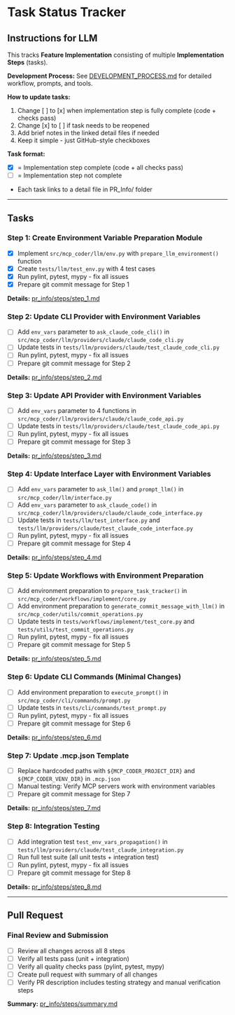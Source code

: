 # Task Status Tracker

## Instructions for LLM

This tracks **Feature Implementation** consisting of multiple **Implementation Steps** (tasks).

**Development Process:** See [DEVELOPMENT_PROCESS.md](./DEVELOPMENT_PROCESS.md) for detailed workflow, prompts, and tools.

**How to update tasks:**
1. Change [ ] to [x] when implementation step is fully complete (code + checks pass)
2. Change [x] to [ ] if task needs to be reopened
3. Add brief notes in the linked detail files if needed
4. Keep it simple - just GitHub-style checkboxes

**Task format:**
- [x] = Implementation step complete (code + all checks pass)
- [ ] = Implementation step not complete
- Each task links to a detail file in PR_Info/ folder

---

## Tasks

### Step 1: Create Environment Variable Preparation Module
- [x] Implement `src/mcp_coder/llm/env.py` with `prepare_llm_environment()` function
- [x] Create `tests/llm/test_env.py` with 4 test cases
- [x] Run pylint, pytest, mypy - fix all issues
- [x] Prepare git commit message for Step 1

**Details:** [pr_info/steps/step_1.md](./steps/step_1.md)

### Step 2: Update CLI Provider with Environment Variables
- [ ] Add `env_vars` parameter to `ask_claude_code_cli()` in `src/mcp_coder/llm/providers/claude/claude_code_cli.py`
- [ ] Update tests in `tests/llm/providers/claude/test_claude_code_cli.py`
- [ ] Run pylint, pytest, mypy - fix all issues
- [ ] Prepare git commit message for Step 2

**Details:** [pr_info/steps/step_2.md](./steps/step_2.md)

### Step 3: Update API Provider with Environment Variables
- [ ] Add `env_vars` parameter to 4 functions in `src/mcp_coder/llm/providers/claude/claude_code_api.py`
- [ ] Update tests in `tests/llm/providers/claude/test_claude_code_api.py`
- [ ] Run pylint, pytest, mypy - fix all issues
- [ ] Prepare git commit message for Step 3

**Details:** [pr_info/steps/step_3.md](./steps/step_3.md)

### Step 4: Update Interface Layer with Environment Variables
- [ ] Add `env_vars` parameter to `ask_llm()` and `prompt_llm()` in `src/mcp_coder/llm/interface.py`
- [ ] Add `env_vars` parameter to `ask_claude_code()` in `src/mcp_coder/llm/providers/claude/claude_code_interface.py`
- [ ] Update tests in `tests/llm/test_interface.py` and `tests/llm/providers/claude/test_claude_code_interface.py`
- [ ] Run pylint, pytest, mypy - fix all issues
- [ ] Prepare git commit message for Step 4

**Details:** [pr_info/steps/step_4.md](./steps/step_4.md)

### Step 5: Update Workflows with Environment Preparation
- [ ] Add environment preparation to `prepare_task_tracker()` in `src/mcp_coder/workflows/implement/core.py`
- [ ] Add environment preparation to `generate_commit_message_with_llm()` in `src/mcp_coder/utils/commit_operations.py`
- [ ] Update tests in `tests/workflows/implement/test_core.py` and `tests/utils/test_commit_operations.py`
- [ ] Run pylint, pytest, mypy - fix all issues
- [ ] Prepare git commit message for Step 5

**Details:** [pr_info/steps/step_5.md](./steps/step_5.md)

### Step 6: Update CLI Commands (Minimal Changes)
- [ ] Add environment preparation to `execute_prompt()` in `src/mcp_coder/cli/commands/prompt.py`
- [ ] Update tests in `tests/cli/commands/test_prompt.py`
- [ ] Run pylint, pytest, mypy - fix all issues
- [ ] Prepare git commit message for Step 6

**Details:** [pr_info/steps/step_6.md](./steps/step_6.md)

### Step 7: Update .mcp.json Template
- [ ] Replace hardcoded paths with `${MCP_CODER_PROJECT_DIR}` and `${MCP_CODER_VENV_DIR}` in `.mcp.json`
- [ ] Manual testing: Verify MCP servers work with environment variables
- [ ] Prepare git commit message for Step 7

**Details:** [pr_info/steps/step_7.md](./steps/step_7.md)

### Step 8: Integration Testing
- [ ] Add integration test `test_env_vars_propagation()` in `tests/llm/providers/claude/test_claude_integration.py`
- [ ] Run full test suite (all unit tests + integration test)
- [ ] Run pylint, pytest, mypy - fix all issues
- [ ] Prepare git commit message for Step 8

**Details:** [pr_info/steps/step_8.md](./steps/step_8.md)

---

## Pull Request

### Final Review and Submission
- [ ] Review all changes across all 8 steps
- [ ] Verify all tests pass (unit + integration)
- [ ] Verify all quality checks pass (pylint, pytest, mypy)
- [ ] Create pull request with summary of all changes
- [ ] Verify PR description includes testing strategy and manual verification steps

**Summary:** [pr_info/steps/summary.md](./steps/summary.md)
